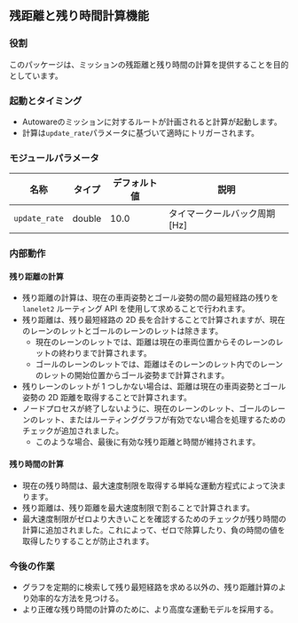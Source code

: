 ## 残距離と残り時間計算機能

### 役割

このパッケージは、ミッションの残距離と残り時間の計算を提供することを目的としています。

### 起動とタイミング

- Autowareのミッションに対するルートが計画されると計算が起動します。
- 計算は`update_rate`パラメータに基づいて適時にトリガーされます。

### モジュールパラメータ

| 名称          | タイプ   | デフォルト値 | 説明                 |
| ------------- | ------ | ------------- | --------------------------- |
| `update_rate` | double | 10.0          | タイマークールバック周期 [Hz] |

### 内部動作

#### 残り距離の計算

- 残り距離の計算は、現在の車両姿勢とゴール姿勢の間の最短経路の残りを `lanelet2` ルーティング API を使用して求めることで行われます。
- 残り距離は、残り最短経路の 2D 長を合計することで計算されますが、現在のレーンのレットとゴールのレーンのレットは除きます。
  - 現在のレーンのレットでは、距離は現在の車両位置からそのレーンのレットの終わりまで計算されます。
  - ゴールのレーンのレットでは、距離はそのレーンのレット内でのレーンのレットの開始位置からゴール姿勢まで計算されます。
- 残りレーンのレットが 1 つしかない場合は、距離は現在の車両姿勢とゴール姿勢の 2D 距離を取得することで計算されます。
- ノードプロセスが終了しないように、現在のレーンのレット、ゴールのレーンのレット、またはルーティンググラフが有効でない場合を処理するためのチェックが追加されました。
  - このような場合、最後に有効な残り距離と時間が維持されます。

#### 残り時間の計算

- 現在の残り時間は、最大速度制限を取得する単純な運動方程式によって決まります。
- 残り距離は、残り距離を最大速度制限で割ることで計算されます。
- 最大速度制限がゼロより大きいことを確認するためのチェックが残り時間の計算に追加されました。これによって、ゼロで除算したり、負の時間の値を取得したりすることが防止されます。

### 今後の作業

- グラフを定期的に検索して残り最短経路を求める以外の、残り距離計算のより効率的な方法を見つける。
- より正確な残り時間の計算のために、より高度な運動モデルを採用する。

